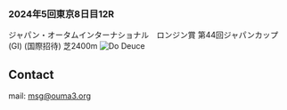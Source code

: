 ### 2024年5回東京8日目12R
ジャパン・オータムインターナショナル　ロンジン賞
第44回ジャパンカップ(GⅠ) (国際招待) 芝2400m
![Do Deuce](https://github.com/user-attachments/assets/b265cd1c-2fd2-4a36-b2dc-92f222503e01)

## Contact
mail: [msg@ouma3.org](mailto:msg@ouma3.org)
